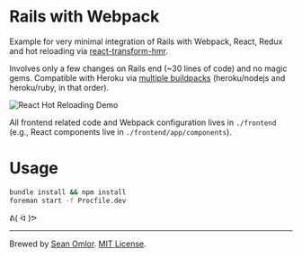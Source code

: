 # Rails with Webpack

Example for very minimal integration of Rails with Webpack, React, Redux and hot reloading via [react-transform-hmr](https://github.com/gaearon/react-transform-boilerplate).

Involves only a few changes on Rails end (~30 lines of code) and no magic gems. Compatible with Heroku via [multiple buildpacks](https://devcenter.heroku.com/articles/using-multiple-buildpacks-for-an-app) (heroku/nodejs and heroku/ruby, in that order).

![React Hot Reloading Demo](http://i.imgur.com/uIQmi33.gif)

All frontend related code and Webpack configuration lives in `./frontend` (e.g., React components live in `./frontend/app/components`).

# Usage

```bash
bundle install && npm install
foreman start -f Procfile.dev
```

ᕕ( ᐛ )ᕗ

---
Brewed by [Sean Omlor](http://seanomlor.com). [MIT License](/LICENSE).
